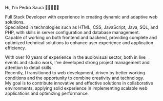 Hi, I'm Pedro Saura 👋🏻👨🏻‍💻

Full Stack Developer with experience in creating dynamic and adaptive web solutions.  
Specialized in technologies such as HTML, CSS, JavaScript, Java, SQL, and PHP, with skills in server configuration and database management.  
Capable of working on both frontend and backend, providing complete and optimized technical solutions to enhance user experience and application efficiency.

With over 10 years of experience in the audiovisual sector, both in live events and studio work, I’ve developed strong project management and attention to detail skills.  
Recently, I transitioned to web development, driven by better working conditions and the opportunity to combine creativity and technology.  
My goal is to contribute innovative and effective solutions in collaborative environments, applying solid experience in implementing scalable web applications and optimizing performance.
